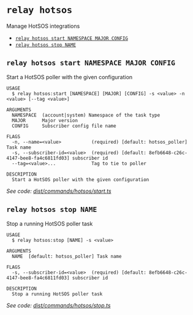 `relay hotsos`
==============

Manage HotSOS integrations

* [`relay hotsos start NAMESPACE MAJOR CONFIG`](#relay-hotsos-start-namespace-major-config)
* [`relay hotsos stop NAME`](#relay-hotsos-stop-name)

## `relay hotsos start NAMESPACE MAJOR CONFIG`

Start a HotSOS poller with the given configuration

```
USAGE
  $ relay hotsos:start [NAMESPACE] [MAJOR] [CONFIG] -s <value> -n <value> [--tag <value>]

ARGUMENTS
  NAMESPACE  (account|system) Namespace of the task type
  MAJOR      Major version
  CONFIG     Subscriber config file name

FLAGS
  -n, --name=<value>           (required) [default: hotsos_poller] Task name
  -s, --subscriber-id=<value>  (required) [default: 8efb6648-c26c-4147-bee8-fa4c6811fd03] subscriber id
  --tag=<value>...             Tag to tie to poller

DESCRIPTION
  Start a HotSOS poller with the given configuration
```

_See code: [dist/commands/hotsos/start.ts](https://github.com/relaypro/relay-cli/blob/v1.8.1/dist/commands/hotsos/start.ts)_

## `relay hotsos stop NAME`

Stop a running HotSOS poller task

```
USAGE
  $ relay hotsos:stop [NAME] -s <value>

ARGUMENTS
  NAME  [default: hotsos_poller] Task name

FLAGS
  -s, --subscriber-id=<value>  (required) [default: 8efb6648-c26c-4147-bee8-fa4c6811fd03] subscriber id

DESCRIPTION
  Stop a running HotSOS poller task
```

_See code: [dist/commands/hotsos/stop.ts](https://github.com/relaypro/relay-cli/blob/v1.8.1/dist/commands/hotsos/stop.ts)_
